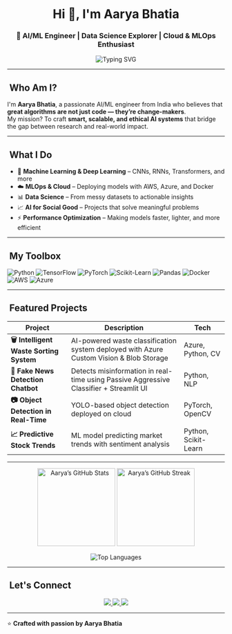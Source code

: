 <h1 align="center">Hi 👋, I'm Aarya Bhatia</h1>
<h3 align="center">🚀 AI/ML Engineer | Data Science Explorer | Cloud & MLOps Enthusiast</h3>

<p align="center">
  <img src="https://readme-typing-svg.herokuapp.com?font=Fira+Code&size=20&pause=1000&color=00C0FF&width=550&lines=Turning+Ideas+into+Intelligent+Solutions;Passionate+about+AI+that+Impacts+Lives;MLOps+%7C+Cloud+%7C+Deep+Learning" alt="Typing SVG" />
</p>

---

## ​ Who Am I?
I'm **Aarya Bhatia**, a passionate AI/ML engineer from India who believes that **great algorithms are not just code — they’re change-makers**.  
My mission? To craft **smart, scalable, and ethical AI systems** that bridge the gap between research and real-world impact.

---

## ​ What I Do
- 🧠 **Machine Learning & Deep Learning** – CNNs, RNNs, Transformers, and more  
- ☁️ **MLOps & Cloud** – Deploying models with AWS, Azure, and Docker  
- 📊 **Data Science** – From messy datasets to actionable insights  
- 📈 **AI for Social Good** – Projects that solve meaningful problems  
- ⚡ **Performance Optimization** – Making models faster, lighter, and more efficient  

---

## ​ My Toolbox
![Python](https://img.shields.io/badge/Python-FFD43B?style=for-the-badge&logo=python&logoColor=blue)
![TensorFlow](https://img.shields.io/badge/TensorFlow-FF6F00?style=for-the-badge&logo=tensorflow&logoColor=white)
![PyTorch](https://img.shields.io/badge/PyTorch-EE4C2C?style=for-the-badge&logo=pytorch&logoColor=white)
![Scikit-Learn](https://img.shields.io/badge/Scikit--Learn-F7931E?style=for-the-badge&logo=scikit-learn&logoColor=white)
![Pandas](https://img.shields.io/badge/Pandas-150458?style=for-the-badge&logo=pandas&logoColor=white)
![Docker](https://img.shields.io/badge/Docker-0db7ed?style=for-the-badge&logo=docker&logoColor=white)
![AWS](https://img.shields.io/badge/AWS-FF9900?style=for-the-badge&logo=amazon-aws&logoColor=white)
![Azure](https://img.shields.io/badge/Azure-0078D4?style=for-the-badge&logo=microsoft-azure&logoColor=white)

---

## ​ Featured Projects
| Project | Description | Tech |
|---------|-------------|------|
| **🗑 Intelligent Waste Sorting System** | AI-powered waste classification system deployed with Azure Custom Vision & Blob Storage | Azure, Python, CV |
| **📰 Fake News Detection Chatbot** | Detects misinformation in real-time using Passive Aggressive Classifier + Streamlit UI | Python, NLP |
| **📷 Object Detection in Real-Time** | YOLO-based object detection deployed on cloud | PyTorch, OpenCV |
| **📈 Predictive Stock Trends** | ML model predicting market trends with sentiment analysis | Python, Scikit-Learn |

---

<p align="center">
  <img src="https://github-readme-stats.vercel.app/api?username=Aarya7997&show_icons=true&theme=tokyonight" alt="Aarya’s GitHub Stats" height="180"/>
  <img src="https://github-readme-streak-stats.herokuapp.com/?user=Aarya7997&theme=tokyonight" alt="Aarya’s GitHub Streak" height="180"/>
</p>

<p align="center">
  <img src="https://github-readme-stats.vercel.app/api/top-langs/?username=Aarya7997&layout=compact&theme=tokyonight" alt="Top Languages"/>
</p>


---

## ​ Let's Connect
<p align="center">
  <a href="https://www.linkedin.com/in/aarya-bhatia-56890524b/" target="_blank">
    <img src="https://img.shields.io/badge/LinkedIn-0077B5.svg?style=for-the-badge&logo=linkedin&logoColor=white"/>
  </a>
  <a href="mailto:maddoganddemigod123@gmail.com">
    <img src="https://img.shields.io/badge/Email-D14836.svg?style=for-the-badge&logo=gmail&logoColor=white"/>
  </a>
  <a href="https://github.com/aaryabhatia" target="_blank">
    <img src="https://img.shields.io/badge/GitHub-181717.svg?style=for-the-badge&logo=github&logoColor=white"/>
  </a>
</p>

---

⭐ **Crafted with passion by Aarya Bhatia**
